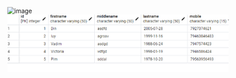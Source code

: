 ![image](https://github.com/Jsttta/Jsttta/assets/145556802/48c60f33-c147-4a54-b346-da704635343c)
![image](https://raw.githubusercontent.com/Jsttta/Jsttta/main/Снимок%204.PNG)
